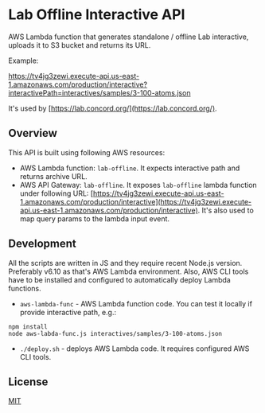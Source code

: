 # Lab Offline Interactive API

AWS Lambda function that generates standalone / offline Lab interactive, uploads it to S3 bucket and returns its URL.

Example:

https://tv4jg3zewi.execute-api.us-east-1.amazonaws.com/production/interactive?interactivePath=interactives/samples/3-100-atoms.json

It's used by [https://lab.concord.org/](https://lab.concord.org/).

## Overview

This API is built using following AWS resources:

- AWS Lambda function: `lab-offline`. It expects interactive path and returns archive URL.
- AWS API Gateway: `lab-offline`. It exposes `lab-offline` lambda function
under following URL: [https://tv4jg3zewi.execute-api.us-east-1.amazonaws.com/production/interactive](https://tv4jg3zewi.execute-api.us-east-1.amazonaws.com/production/interactive).
It's also used to map query params to the lambda input event.

## Development

All the scripts are written in JS and they require recent Node.js version. Preferably v6.10 as that's
AWS Lambda environment. Also, AWS CLI tools have to be installed and configured to automatically
deploy Lambda functions.

- `aws-lambda-func` - AWS Lambda function code. You can test it locally if provide interactive path, e.g.:

```
npm install
node aws-labda-func.js interactives/samples/3-100-atoms.json
```

- `./deploy.sh` - deploys AWS Lambda code. It requires configured AWS CLI tools.

## License 

[MIT](https://github.com/concord-consortium/lab-offline/blob/master/LICENSE)
